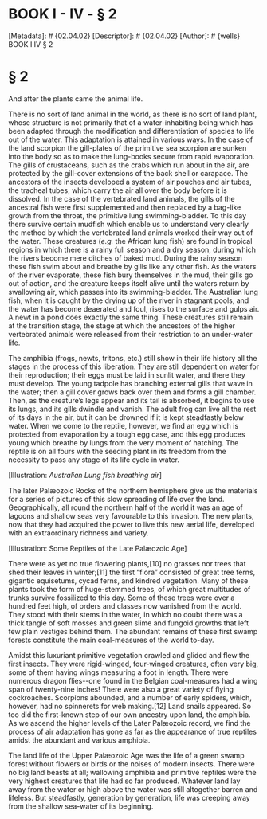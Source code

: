 # BOOK I - IV - § 2
[Metadata]: # {02.04.02}
[Descriptor]: # {02.04.02}
[Author]: # {wells}
BOOK I
IV
§ 2
# § 2
And after the plants came the animal life.

There is no sort of land animal in the world, as there is no sort of land
plant, whose structure is not primarily that of a water-inhabiting being which
has been adapted through the modification and differentiation of species to
life out of the water. This adaptation is attained in various ways. In the case
of the land scorpion the gill-plates of the primitive sea scorpion are sunken
into the body so as to make the lung-books secure from rapid evaporation. The
gills of crustaceans, such as the crabs which run about in the air, are
protected by the gill-cover extensions of the back shell or carapace. The
ancestors of the insects developed a system of air pouches and air tubes, the
tracheal tubes, which carry the air all over the body before it is dissolved.
In the case of the vertebrated land animals, the gills of the ancestral fish
were first supplemented and then replaced by a bag-like growth from the throat,
the primitive lung swimming-bladder. To this day there survive certain mudfish
which enable us to understand very clearly the method by which the vertebrated
land animals worked their way out of the water. These creatures (_e.g._ the
African lung fish) are found in tropical regions in which there is a rainy full
season and a dry season, during which the rivers become mere ditches of baked
mud. During the rainy season these fish swim about and breathe by gills like
any other fish. As the waters of the river evaporate, these fish bury
themselves in the mud, their gills go out of action, and the creature keeps
itself alive until the waters return by swallowing air, which passes into its
swimming-bladder. The Australian lung fish, when it is caught by the drying up
of the river in stagnant pools, and the water has become deaerated and foul,
rises to the surface and gulps air. A newt in a pond does exactly the same
thing. These creatures still remain at the transition stage, the stage at which
the ancestors of the higher vertebrated animals were released from their
restriction to an under-water life.

The amphibia (frogs, newts, tritons, etc.) still show in their life history all
the stages in the process of this liberation. They are still dependent on water
for their reproduction; their eggs must be laid in sunlit water, and there they
must develop. The young tadpole has branching external gills that wave in the
water; then a gill cover grows back over them and forms a gill chamber. Then,
as the creature’s legs appear and its tail is absorbed, it begins to use its
lungs, and its gills dwindle and vanish. The adult frog can live all the rest
of its days in the air, but it can be drowned if it is kept steadfastly below
water. When we come to the reptile, however, we find an egg which is protected
from evaporation by a tough egg case, and this egg produces young which breathe
by lungs from the very moment of hatching. The reptile is on all fours with the
seeding plant in its freedom from the necessity to pass any stage of its life
cycle in water.

[Illustration: _Australian Lung fish breathing air_]

The later Palæozoic Rocks of the northern hemisphere give us the materials for
a series of pictures of this slow spreading of life over the land.
Geographically, all round the northern half of the world it was an age of
lagoons and shallow seas very favourable to this invasion. The new plants, now
that they had acquired the power to live this new aerial life, developed with
an extraordinary richness and variety.

[Illustration: Some Reptiles of the Late Palæozoic Age]

There were as yet no true flowering plants,[10] no grasses nor trees that shed
their leaves in winter;[11] the first “flora” consisted of great tree ferns,
gigantic equisetums, cycad ferns, and kindred vegetation. Many of these plants
took the form of huge-stemmed trees, of which great multitudes of trunks
survive fossilized to this day. Some of these trees were over a hundred feet
high, of orders and classes now vanished from the world. They stood with their
stems in the water, in which no doubt there was a thick tangle of soft mosses
and green slime and fungoid growths that left few plain vestiges behind them.
The abundant remains of these first swamp forests constitute the main
coal-measures of the world to-day.

Amidst this luxuriant primitive vegetation crawled and glided and flew the
first insects. They were rigid-winged, four-winged creatures, often very big,
some of them having wings measuring a foot in length. There were numerous
dragon flies--one found in the Belgian coal-measures had a wing span of
twenty-nine inches! There were also a great variety of flying cockroaches.
Scorpions abounded, and a number of early spiders, which, however, had no
spinnerets for web making.[12] Land snails appeared. So too did the first-known
step of our own ancestry upon land, the amphibia. As we ascend the higher
levels of the Later Palæozoic record, we find the process of air adaptation has
gone as far as the appearance of true reptiles amidst the abundant and various
amphibia.

The land life of the Upper Palæozoic Age was the life of a green swamp forest
without flowers or birds or the noises of modern insects. There were no big
land beasts at all; wallowing amphibia and primitive reptiles were the very
highest creatures that life had so far produced. Whatever land lay away from
the water or high above the water was still altogether barren and lifeless. But
steadfastly, generation by generation, life was creeping away from the shallow
sea-water of its beginning.

